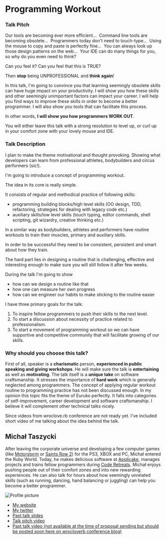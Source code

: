 # Programming Workout

### Talk Pitch

Our tools are becoming ever more efficient...  
Command line tools are becoming obsolete...  
Programmers today don't need to touch-type...  
Using the mouse to copy and paste is perfectly fine...  
You can always look up those design patterns on the web...  
Your IDE can do many things for you, so why do you even need to think?


Can you feel it? Can you feel that this is TRUE?

Then **stop** being UNPROFESSIONAL and **think again**!

In this talk, I'm going to convince you that learning seemingly obsolete skills can have huge impact on your productivity.
I will show you how these skills and other seemingly unimportant factors can impact your career.
I will help you find ways to improve these skills in order to become a better programmer.
I will also show you tools that can facilitate this process.

In other words, **I will show you how programmers WORK OUT**. 

You will either leave this talk with a strong resolution to level up, or curl up in your comfort zone with your lovely mouse and IDE.


### Talk Description

I plan to make the theme motivational and thought provoking. Showing what developers can learn from professional athletes, bodybuilders and circus performers (sic!).
 
I'm going to introduce a concept of programming workout.

The idea in its core is really simple.

It consists of regular and methodical practice of following skills:
- programming building blocks/high level skills (OO design, TDD, refactoring, strategies for dealing with legacy code etc.)
- auxiliary skills/low level skills (touch typing, editor commands, shell scripting, git wizardry, creative thinking etc.)

In a similar way as bodybuilders, athletes and performers have routine workouts to train their muscles, primary and auxiliary skills.

In order to be successful they need to be consistent, persistent and smart about how they train.

The hard part lies in designing a routine that is challenging, effective and interesting enough to make sure you will still follow it after few weeks.

During the talk I'm going to show 
- how can we design a routine like that
- how one can measure her own progress
- how can we engineer our habits to make sticking to the routine easier

I have three primary goals for the talk:
1. To inspire fellow programmers to push their skills to the next level.
2. To start a discussion about necessity of practice related to professionalism.
3. To start a movement of programming workout so we can have supportive and competitive community that will facilitate growing of our skills.


### Why should you choose this talk?


First of all, speaker is a **charismatic** person, **experienced in public speaking and giving workshops**. He will make sure the talk is **entertaining** as well as **motivating**.
The talk itself is a **unique take** on software craftsmanship. It stresses the importance of **hard work** which is generally neglected among programmers.
The concept of applying regular workout routine to programming practice has not been discussed enough.
In my opinion this topic fits the theme of Euruko perfectly. It falls into categories of self-improvement, career development and software craftsmanship. I believe it will complement other technical talks nicely.

Since videos from wroclove.rb conference are not ready yet. I've included short video of me talking about the idea behind the talk.

## Michał Taszycki

After leaving the corporate universe and developing a few computer games (like [Motorstorm](http://www.mobygames.com/game/ps3/motorstorm) or [Saints Row 2](http://www.mobygames.com/game/windows/saints-row-2)) for the PS3, XBOX and PC, Michał entered the Ruby World. Today, he makes delicious software at [Applicake](http://applicake.com), manages projects and trains fellow programmers during [Code Retreats](http://www.flickr.com/photos/71470546@N08/sets/72157628278787087/with/6454903049/). Michał enjoys pushing people out of their comfort zones and into new rewarding experiences. He can also talk for hours about how seemingly unrelated skills (such as running, dancing, hand balancing or juggling) can help you become a better programmer.

![Profile picture](https://github.com/mehowte/call-for-proposals/raw/master/michal_taszycki-programming_workout/profile_picture.jpg)

- [My website](http://programmingworkout.com)
- [My twitter](https://twitter.com/#!/mehowte)
- [Past talk slides](http://speakerdeck.com/u/mehowte/p/programming-workout)
- [Talk pitch video](http://vimeo.com/mehowte/programming-workout-talk-pitch)
- [Past talk video (not available at the time of proposal sending but should be posted soon here on wrocloverb conference blog)](http://blog.wrocloverb.com/)

